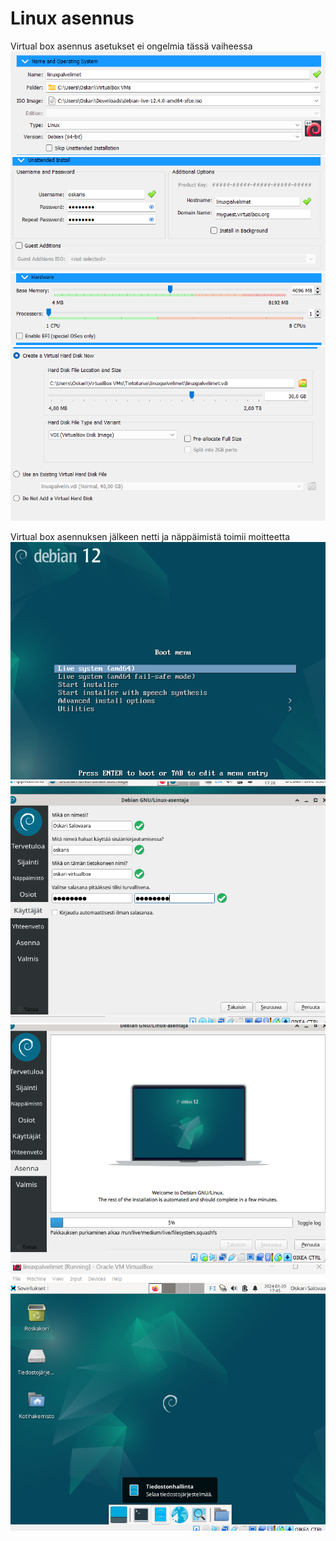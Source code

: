 # Linux asennus
Virtual box asennus asetukset ei ongelmia tässä vaiheessa
![Alt text](https://github.com/OskariSalovaara/linuxpalvelin/blob/main/asennus1.png?raw=true)
![Alt text](https://github.com/OskariSalovaara/linuxpalvelin/blob/main/asennus2.png?raw=true)
![Alt text](https://github.com/OskariSalovaara/linuxpalvelin/blob/main/asennus3.png?raw=true)
![Alt text](https://github.com/OskariSalovaara/linuxpalvelin/blob/main/asennus4.png?raw=true)

Virtual box asennuksen jälkeen netti ja näppäimistä toimii moitteetta
![Alt text](https://github.com/OskariSalovaara/linuxpalvelin/blob/main/asennus5.png?raw=true)
![Alt text](https://github.com/OskariSalovaara/linuxpalvelin/blob/main/asennus6.png?raw=true)
![Alt text](https://github.com/OskariSalovaara/linuxpalvelin/blob/main/asennus7.png?raw=true)
![Alt text](https://github.com/OskariSalovaara/linuxpalvelin/blob/main/asennus8.png?raw=true)

